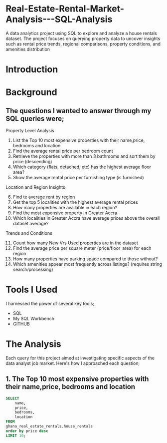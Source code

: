 # Real-Estate-Rental-Market-Analysis---SQL-Analysis
A data analytics project using SQL to explore and analyze a house rentals dataset. The project focuses on querying property data to uncover insights such as rental price trends, regional comparisons, property conditions, and amenities distribution
# Introduction
# Background
## The questions I wanted to answer through my SQL queries were;
Property Level Analysis
1. List the Top 10 most expensive properties with their name,price, bedrooms and location
2. Find the average rental price per bedroom count
3. Retrieve the properties with more than 3 bathrooms and sort them by price (descending)
4. Which category (flats, detached, etc) has the highest average floor area?
5. Show the average rental price per furnishing type (is furnished)

Location and Region Insights

6. Find te average rent by region
7. Get the top 5 localities with the highest average rental prices
8. How many properties are available in each region?
9. Find the most expensive property in Greater Accra
10. Which localities in Greater Accra have average prices above the overall dataset average?

Trends and Conditions

11. Count how many New Vrs Used properties are in the dataset
12. Find the average price per square meter (price/floor_area) for each region
13. How many properties have parking space compared to those without?
14. Which amenities appear most frequently across listings? (requires string search/processing)

# Tools I Used
I harnessed the power of several key tools;
- SQL
- My SQL Workbench
- GITHUB

# The Analysis
Each query for this project aimed at investigating specific aspects of the data analyst job market. Here's how I approached each question;
## 1. The Top 10 most expensive properties with their name,price, bedrooms and location
```sql
SELECT
	name,
	price,
	bedrooms,
	location
FROM
ghana_real_estate_rentals.house_rentals
order by price desc
LIMIT 10;
```
